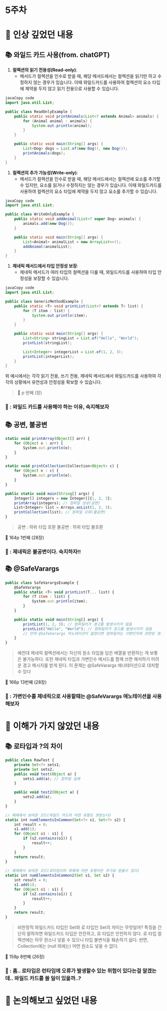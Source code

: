 # 5주차

# 📌 인상 깊었던 내용

## **📚 와일드 카드 사용(from. chatGPT)**

1. **컬렉션의 읽기 전용성(Read-only)**:
    - 메서드가 컬렉션을 인수로 받을 때, 해당 메서드에서는 컬렉션을 읽기만 하고 수정하지 않는 경우가 있습니다. 이때 와일드카드를 사용하여 컬렉션의 요소 타입에 제약을 두지 않고 읽기 전용으로 사용할 수 있습니다.

```java
javaCopy code
import java.util.List;

public class ReadOnlyExample {
    public static void printAnimals(List<? extends Animal> animals) {
        for (Animal animal : animals) {
            System.out.println(animal);
        }
    }

    public static void main(String[] args) {
        List<Dog> dogs = List.of(new Dog(), new Dog());
        printAnimals(dogs);
    }
}

```

1. **컬렉션의 추가 가능성(Write-only)**:
    - 메서드가 컬렉션을 인수로 받을 때, 해당 메서드에서는 컬렉션에 요소를 추가할 수 있지만, 요소를 읽거나 수정하지는 않는 경우가 있습니다. 이때 와일드카드를 사용하여 컬렉션의 요소 타입에 제약을 두지 않고 요소를 추가할 수 있습니다.

```java
javaCopy code
import java.util.List;

public class WriteOnlyExample {
    public static void addAnimal(List<? super Dog> animals) {
        animals.add(new Dog());
    }

    public static void main(String[] args) {
        List<Animal> animalList = new ArrayList<>();
        addAnimal(animalList);
    }
}

```

1. **제네릭 메서드에서 타입 안정성 보장**:
    - 제네릭 메서드가 여러 타입의 컬렉션을 다룰 때, 와일드카드를 사용하여 타입 안정성을 보장할 수 있습니다.

```java
javaCopy code
import java.util.List;

public class GenericMethodExample {
    public static <T> void printList(List<? extends T> list) {
        for (T item : list) {
            System.out.println(item);
        }
    }

    public static void main(String[] args) {
        List<String> stringList = List.of("Hello", "World");
        printList(stringList);

        List<Integer> integerList = List.of(1, 2, 3);
        printList(integerList);
    }
}

```

위 예시에서는 각각 읽기 전용, 쓰기 전용, 제네릭 메서드에서 와일드카드를 사용하여 각각의 상황에서 유연성과 안정성을 확보할 수 있습니다.

> 📕 p 번째 (장)
> 

### **🧐 : 와일드 카드를 사용해야 하는 이유, 숙지해보자**

## **📚 공변, 불공변**

```jsx
static void printArray(Object[] arr) {
	for (Object e : arr) {
		System.out.println(e);
	}
}

static void printCollection(Collection<Object> c) {
	for (Object e : c) {
		System.out.println(e);
	}
}

public static void main(String[] args) {
	Integer[] integers = new Integer[]{1, 2, 3};
	printArray(integers); // 컴파일 성공(공변)
	List<Integer> list = Arrays.asList(1, 2, 3); 
	printCollection(list); // 컴파일 오류(불공변)
}
```

> 공변 : 하위 타입 호환
불공변 : 하위 타입 불호환

📕 164p 1번째 (28장)
> 

### **🧐 : 제네릭은 불공변이다. 숙지하자!!**

## **📚 @SafeVarargs**

```jsx
public class SafeVarargsExample {
	@SafeVarargs
	public static <T> void printList(T... list) {
		for (T item : list) {
			System.out.println(item);
		}
	}

	public static void main(String[] args) {
	    printList(1, 2, 3); // 컴파일러가 경고를 발생시키지 않음
	    printList("Hello", "World"); // 컴파일러가 경고를 발생시키지 않음
	    // 만약 @SafeVarargs 어노테이션이 없었다면 컴파일러는 가변인자와 관련된 경고를 발생시켰을 것입니다.
	}
}
```

> 예컨대 제네릭 컬렉션에서는 자신의 원소 타입을 담은 배열을 반환하는 게 보통은 불가능하다. 또한 제네릭 타입과 가변인수 메서드를 함께 쓰면 해석하기 어려운 경고 메시지를 받게 된다. 이 문제는 @SafeVarargs 애너테이션으로 대처할 수 있다

📕 166p 13번째 (28장)
> 

### **🧐 : 가변인수를 제네릭으로 사용할때는 @SafeVarargs 애노테이션을 사용해보자**

# 📌 이해가 가지 않았던 내용

## **📚 로타입과 ?의 차이**

```jsx
public class RawTest {
	private Set<?> sets1;
	private Set sets2;
	public void test(Object a) {
		sets1.add(a); // 컴파일 실패
	}

	public void test2(Object a) {
		sets2.add(a);
	}
}

// 예제에서 보여준 코드(와일드 카드라 어떤 유형도 못받는다)
static int numElementsInCommon(Set<?> s1, Set<?> s2) {
	int result = 0;
	s1.add(1);
	for (Object o1 : s1) {
		if (s2.contains(o1)) {
			result++;
		}
	}
	return result;
}
	
// 예제에서 보여준 코드(로타입이라 목록에 어떤 유형이든 추가로 받을수 있다)
static int numElementsInCommon2(Set s1, Set s2) {
	int result = 0;
	s1.add(1);
	for (Object o1 : s1) {
		if (s2.contains(o1)) {
			result++;
		}
	}
	return result;
}
```

> 비한정적 와일드카드 타입인 Set<?>와 로 타입인 Set의 차이는 무엇일까? 
특징을 간단히 말하자면 와일드카드 타입은 안전하고, 로 타입은 안전하지 않다. 로 타입 컬렉션에는 아무 원소나 넣을 수 있으니 타입 불변식을 훼손하기 쉽다. 반면, Collection<?>에는 (null 외에는) 어떤 원소도 넣을 수 없다. 

📕 158p 8번째 (26장)
> 

### **🧐 : 흠.. 로타입은 런타임에 오류가 발생할수 있는 위험이 있다는걸 알겠는데.. 와일드 카드를 쓸 일이 있을까..?**

# 📌 논의해보고 싶었던 내용
